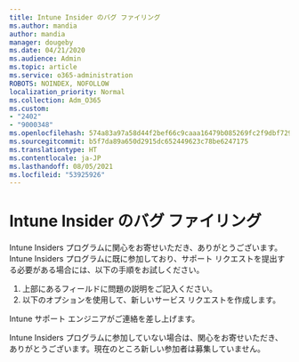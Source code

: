 ```yaml
---
title: Intune Insider のバグ ファイリング
ms.author: mandia
author: mandia
manager: dougeby
ms.date: 04/21/2020
ms.audience: Admin
ms.topic: article
ms.service: o365-administration
ROBOTS: NOINDEX, NOFOLLOW
localization_priority: Normal
ms.collection: Adm_O365
ms.custom:
- "2402"
- "9000348"
ms.openlocfilehash: 574a83a97a58d44f2bef66c9caaa16479b085269fc2f9dbf729a23ca8d37bba6
ms.sourcegitcommit: b5f7da89a650d2915dc652449623c78be6247175
ms.translationtype: HT
ms.contentlocale: ja-JP
ms.lasthandoff: 08/05/2021
ms.locfileid: "53925926"
---
```

# <a name="intune-insider-bug-filing"></a>Intune Insider のバグ ファイリング

Intune Insiders プログラムに関心をお寄せいただき、ありがとうございます。 Intune Insiders プログラムに既に参加しており、サポート リクエストを提出する必要がある場合には、以下の手順をお試しください。

1. 上部にあるフィールドに問題の説明をご記入ください。
2. 以下のオプションを使用して、新しいサービス リクエストを作成します。

Intune サポート エンジニアがご連絡を差し上げます。

Intune Insiders プログラムに参加していない場合は、関心をお寄せいただき、ありがとうございます。現在のところ新しい参加者は募集していません。
